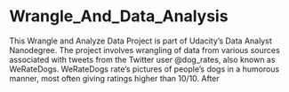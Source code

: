 # Wrangle_And_Data_Analysis

This Wrangle and Analyze Data Project is part of Udacity’s Data Analyst Nanodegree. The project involves wrangling of data from various sources associated with tweets from the Twitter user @dog_rates, also known as WeRateDogs. WeRateDogs rate’s pictures of people’s dogs in a humorous manner, most often giving ratings higher than 10/10. After
